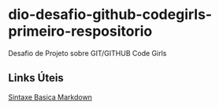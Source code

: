 # dio-desafio-github-codegirls-primeiro-respositorio
Desafio de Projeto sobre GIT/GITHUB Code Girls

## Links Úteis
[Sintaxe Basica Markdown](https://www.markdownguide.org/basic-syntax/)

